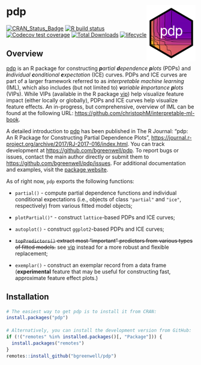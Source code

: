pdp <img src="man/figures/pdp-logo.png" align="right" width="130" height="150" />
=================================================================================

[![CRAN\_Status\_Badge](http://www.r-pkg.org/badges/version/pdp)](https://cran.r-project.org/package=pdp)
[![R build
status](https://github.com/bgreenwell/pdp/workflows/R-CMD-check/badge.svg)](https://github.com/bgreenwell/pdp/actions)
[![Codecov test
coverage](https://codecov.io/gh/bgreenwell/pdp/branch/master/graph/badge.svg)](https://codecov.io/gh/bgreenwell/pdp?branch=master)
[![Total
Downloads](http://cranlogs.r-pkg.org/badges/grand-total/pdp)](http://cranlogs.r-pkg.org/badges/grand-total/pdp)
[![lifecycle](https://img.shields.io/badge/lifecycle-maturing-brightgreen.svg)](https://www.tidyverse.org/lifecycle/#stable)

Overview
--------

[pdp](https://cran.r-project.org/package=pdp) is an R package for
constructing ***p**artial **d**ependence **p**lots* (PDPs) and
***i**ndividual **c**onditional **e**xpectation* (ICE) curves. PDPs and
ICE curves are part of a larger framework referred to as *interpretable
machine learning* (IML), which also includes (but not limited to)
***v**ariable **i**mportance **p**lots* (VIPs). While VIPs (available in
the R package [vip](https://koalaverse.github.io/vip/index.html)) help
visualize feature impact (either locally or globally), PDPs and ICE
curves help visualize feature effects. An in-progress, but
comprehensive, overview of IML can be found at the following URL:
<a href="https://github.com/christophM/interpretable-ml-book" class="uri">https://github.com/christophM/interpretable-ml-book</a>.

A detailed introduction to [pdp](https://cran.r-project.org/package=pdp)
has been published in The R Journal: “pdp: An R Package for Constructing
Partial Dependence Plots”,
<a href="https://journal.r-project.org/archive/2017/RJ-2017-016/index.html" class="uri">https://journal.r-project.org/archive/2017/RJ-2017-016/index.html</a>.
You can track development at
<a href="https://github.com/bgreenwell/pdp" class="uri">https://github.com/bgreenwell/pdp</a>.
To report bugs or issues, contact the main author directly or submit
them to
<a href="https://github.com/bgreenwell/pdp/issues" class="uri">https://github.com/bgreenwell/pdp/issues</a>.
For additional documentation and examples, visit the [package
website](https://bgreenwell.github.io/pdp/index.html).

As of right now, `pdp` exports the following functions:

-   `partial()` - compute partial dependence functions and individual
    conditional expectations (i.e., objects of class `"partial"` and
    `"ice"`, respectively) from various fitted model objects;

-   `plotPartial()"` - construct `lattice`-based PDPs and ICE curves;

-   `autoplot()` - construct `ggplot2`-based PDPs and ICE curves;

-   ~~`topPredictors()` extract most “important” predictors from various
    types of fitted models.~~ see
    [vip](https://koalaverse.github.io/vip/index.html) instead for a
    more robust and flexible replacement;

-   `exemplar()` - construct an exemplar record from a data frame
    (**experimental** feature that may be useful for constructing fast,
    approximate feature effect plots.)

Installation
------------

``` r
# The easiest way to get pdp is to install it from CRAN:
install.packages("pdp")

# Alternatively, you can install the development version from GitHub:
if (!("remotes" %in% installed.packages()[, "Package"])) {
  install.packages("remotes")
}
remotes::install_github("bgreenwell/pdp")
```
